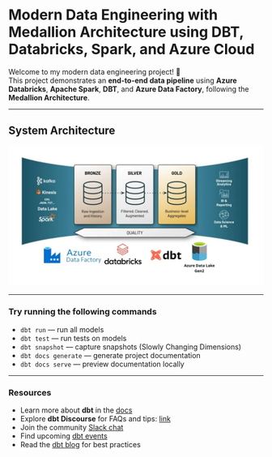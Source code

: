 # Modern Data Engineering with Medallion Architecture using DBT, Databricks, Spark, and Azure Cloud

Welcome to my modern data engineering project! 🚀  
This project demonstrates an **end-to-end data pipeline** using **Azure Databricks**, **Apache Spark**, **DBT**, and **Azure Data Factory**, following the **Medallion Architecture**.

---

## System Architecture
![Architecture Diagram](https://raw.githubusercontent.com/YHSsouna/Azure-Databricks-DBT/master/System%20Architecture.jpeg)

---

### Try running the following commands
- `dbt run` — run all models  
- `dbt test` — run tests on models  
- `dbt snapshot` — capture snapshots (Slowly Changing Dimensions)  
- `dbt docs generate` — generate project documentation  
- `dbt docs serve` — preview documentation locally  

---

### Resources
- Learn more about **dbt** in the [docs](https://docs.getdbt.com/docs/introduction)  
- Explore **dbt Discourse** for FAQs and tips: [link](https://discourse.getdbt.com/)  
- Join the community [Slack chat](https://community.getdbt.com/)  
- Find upcoming [dbt events](https://events.getdbt.com)  
- Read the [dbt blog](https://blog.getdbt.com/) for best practices
